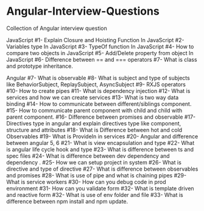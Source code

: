 # Angular-Interview-Questions
Collection of Angular interview question

JavaScript
#1- Explain Closure and Hoisting Function In JavaScript
#2- Variables type In JavaScript
#3- TypeOf function In JavaScript
#4- How to compare two objects in JavaScript
#5- Add/Delete property from object In JavaScript
#6- Difference between == and === operators
#7- What is class and prototype inheritance.

Angular
#7- What is  observable 
#8- What is subject and type of subjects like BehaviorSubject, ReplaySubject, AsyncSubject
#9- RXJS operators
#10- How to create pipes
#11- What is dependency injection
#12- What is services and how we can create services
#13- What is two way data binding
#14- How to communicate between different/siblings component.
#15- How to communicate parent component with child and child with parent component.
#16- Difference between promises and observable 
#17- Directives type in angular and explain directives type like component, structure and attributes
#18- What is Difference between hot and cold Observables 
#19- What is ProvideIn in services 
#20- Angular and difference between angular 5, 6
#21- What is view encapsulation and type
#22- What is angular life cycle hook and type
#23- What is difference between ts and spec files
#24- What is difference between dev dependency and dependency .
#25- How we can setup project in system
#26- What is directive and type of directive
#27- What is difference between observables and promises
#28- What is use of pipe and what is chaining pipes
#29- What is service workers
#30- How can you debug code in prod environment
#31- How can you validate form
#32- What is template driven and reactive form
#32- What is use of env folder and file
#33- What is difference between npm install and npm update.

